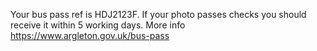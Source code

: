 Your bus pass ref is HDJ2123F. If your photo passes checks you should receive it within 5 working days. More info https://www.argleton.gov.uk/bus-pass
